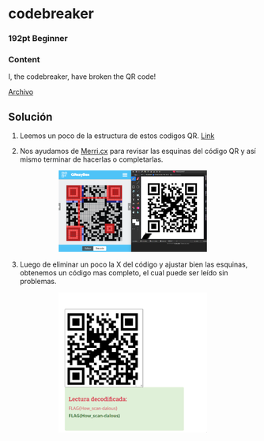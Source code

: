 # codebreaker
### 192pt Beginner

### Content
I, the codebreaker, have broken the QR code!

[Archivo](../files/for-codebreaker.zip)

## Solución

1. Leemos un poco de la estructura de estos codigos QR. [Link](https://medium.com/@r00__/decoding-a-broken-qr-code-39fc3473a034)
   
2. Nos ayudamos de [Merri.cx](https://merri.cx/qrazybox/) para revisar las esquinas del código QR y así mismo terminar de hacerlas o completarlas. 
   
<p align="center">
  <img src="../../Imagenes/4Gtl5QXYLm.png" width="300" alt="Completar QR">
</p>


3. Luego de eliminar un poco la X del código y ajustar bien las esquinas, obtenemos un código mas completo, el cual puede ser leído sin problemas.

<p align="center">
  <img src="../../Imagenes/SXUuLDRoS5.png" width="300" alt="Flag">
</p>

